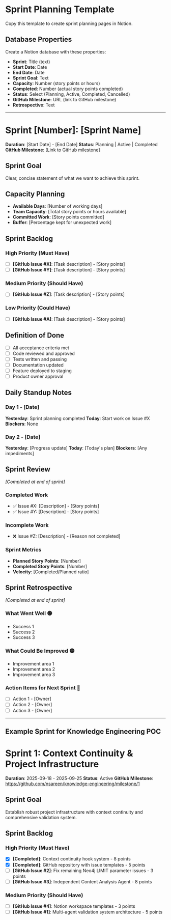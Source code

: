 # Sprint Planning Template

Copy this template to create sprint planning pages in Notion.

## Database Properties
Create a Notion database with these properties:
- **Sprint**: Title (text)
- **Start Date**: Date
- **End Date**: Date
- **Sprint Goal**: Text
- **Capacity**: Number (story points or hours)
- **Completed**: Number (actual story points completed)
- **Status**: Select (Planning, Active, Completed, Cancelled)
- **GitHub Milestone**: URL (link to GitHub milestone)
- **Retrospective**: Text

---

# Sprint [Number]: [Sprint Name]

**Duration**: [Start Date] - [End Date]
**Status**: Planning | Active | Completed
**GitHub Milestone**: [Link to GitHub milestone]

## Sprint Goal
Clear, concise statement of what we want to achieve this sprint.

## Capacity Planning
- **Available Days**: [Number of working days]
- **Team Capacity**: [Total story points or hours available]
- **Committed Work**: [Story points committed]
- **Buffer**: [Percentage kept for unexpected work]

## Sprint Backlog

### High Priority (Must Have)
- [ ] **[GitHub Issue #X]**: [Task description] - [Story points]
- [ ] **[GitHub Issue #Y]**: [Task description] - [Story points]

### Medium Priority (Should Have)
- [ ] **[GitHub Issue #Z]**: [Task description] - [Story points]

### Low Priority (Could Have)
- [ ] **[GitHub Issue #A]**: [Task description] - [Story points]

## Definition of Done
- [ ] All acceptance criteria met
- [ ] Code reviewed and approved
- [ ] Tests written and passing
- [ ] Documentation updated
- [ ] Feature deployed to staging
- [ ] Product owner approval

## Daily Standup Notes

### Day 1 - [Date]
**Yesterday**: Sprint planning completed
**Today**: Start work on Issue #X
**Blockers**: None

### Day 2 - [Date]
**Yesterday**: [Progress update]
**Today**: [Today's plan]
**Blockers**: [Any impediments]

## Sprint Review
*[Completed at end of sprint]*

### Completed Work
- ✅ Issue #X: [Description] - [Story points]
- ✅ Issue #Y: [Description] - [Story points]

### Incomplete Work
- ❌ Issue #Z: [Description] - [Reason not completed]

### Sprint Metrics
- **Planned Story Points**: [Number]
- **Completed Story Points**: [Number]
- **Velocity**: [Completed/Planned ratio]

## Sprint Retrospective
*[Completed at end of sprint]*

### What Went Well 🟢
- Success 1
- Success 2
- Success 3

### What Could Be Improved 🟡
- Improvement area 1
- Improvement area 2
- Improvement area 3

### Action Items for Next Sprint 🔴
- [ ] Action 1 - [Owner]
- [ ] Action 2 - [Owner]
- [ ] Action 3 - [Owner]

---

## Example Sprint for Knowledge Engineering POC

# Sprint 1: Context Continuity & Project Infrastructure

**Duration**: 2025-09-18 - 2025-09-25
**Status**: Active
**GitHub Milestone**: https://github.com/nsareen/knowledge-engineering/milestone/1

## Sprint Goal
Establish robust project infrastructure with context continuity and comprehensive validation system.

## Sprint Backlog

### High Priority (Must Have)
- [x] **[Completed]**: Context continuity hook system - 8 points
- [x] **[Completed]**: GitHub repository with issue templates - 5 points
- [ ] **[GitHub Issue #2]**: Fix remaining Neo4j LIMIT parameter issues - 3 points
- [ ] **[GitHub Issue #3]**: Independent Content Analysis Agent - 8 points

### Medium Priority (Should Have)
- [ ] **[GitHub Issue #4]**: Notion workspace templates - 3 points
- [ ] **[GitHub Issue #1]**: Multi-agent validation system architecture - 5 points